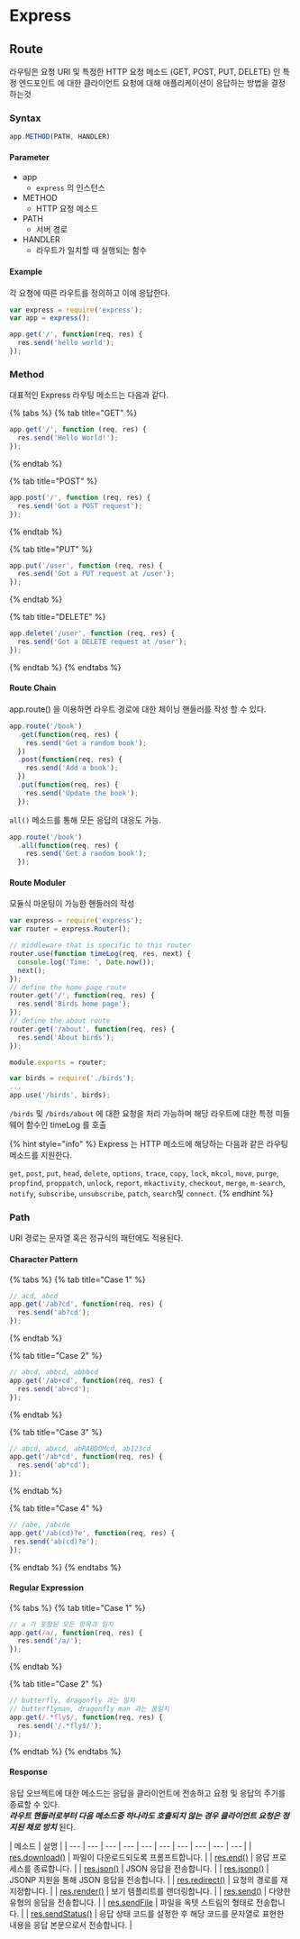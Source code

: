# Express

## Route

라우팅은 요청 URI 및 특정한 HTTP 요청 메소드 \(GET, POST, PUT, DELETE\) 인 특정 엔드포인트 에 대한 클라이언트 요청에 대해 애플리케이션이 응답하는 방법을 결정 하는것

### Syntax

```javascript
app.METHOD(PATH, HANDLER)
```

#### Parameter

* app
  * `express` 의 인스턴스 
* METHOD
  * HTTP 요청 메소드
* PATH
  * 서버 경로
* HANDLER
  * 라우트가 일치할 때 실행되는 함수

#### Example

각 요청에 따른 라우트를 정의하고 이에 응답한다.

```javascript
var express = require('express');
var app = express();

app.get('/', function(req, res) {
  res.send('hello world');
});
```

### Method

대표적인 Express 라우팅 메소드는 다음과 같다.

{% tabs %}
{% tab title="GET" %}
```javascript
app.get('/', function (req, res) {
  res.send('Hello World!');
});
```
{% endtab %}

{% tab title="POST" %}
```javascript
app.post('/', function (req, res) {
  res.send('Got a POST request');
});
```
{% endtab %}

{% tab title="PUT" %}
```javascript
app.put('/user', function (req, res) {
  res.send('Got a PUT request at /user');
});
```
{% endtab %}

{% tab title="DELETE" %}
```javascript
app.delete('/user', function (req, res) {
  res.send('Got a DELETE request at /user');
});
```
{% endtab %}
{% endtabs %}

#### Route Chain

app.route\(\) 을 이용하면 라우트 경로에 대한 체이닝 핸들러를 작성 할 수 있다.

```javascript
app.route('/book')
  .get(function(req, res) {
    res.send('Get a random book');
  })
  .post(function(req, res) {
    res.send('Add a book');
  })
  .put(function(req, res) {
    res.send('Update the book');
  });
```

`all()` 메소드를 통해 모든 응답의 대응도 가능.

```javascript
app.route('/book')
  .all(function(req, res) {
    res.send('Get a random book');
  });
```

#### Route Moduler

모듈식 마운팅이 가능한 핸들러의 작성 

```javascript
var express = require('express');
var router = express.Router();

// middleware that is specific to this router
router.use(function timeLog(req, res, next) {
  console.log('Time: ', Date.now());
  next();
});
// define the home page route
router.get('/', function(req, res) {
  res.send('Birds home page');
});
// define the about route
router.get('/about', function(req, res) {
  res.send('About birds');
});

module.exports = router;
```

```javascript
var birds = require('./birds');
...
app.use('/birds', birds);
```

`/birds` 및 `/birds/about` 에 대한 요청을 처리 가능하며 해당 라우트에 대한 특정 미들웨어 함수인 timeLog 를 호출

{% hint style="info" %}
Express 는 HTTP 메소드에 해당하는 다음과 같은 라우팅 메소드를 지원한다.

`get`, `post`, `put`, `head`, `delete`, `options`, `trace`, `copy`, `lock`, `mkcol`, `move`, `purge`, `propfind`, `proppatch`, `unlock`, `report`, `mkactivity`, `checkout`, `merge`, `m-search`, `notify`, `subscribe`, `unsubscribe`, `patch`, `search`및 `connect`.
{% endhint %}

### Path 

URI 경로는 문자열 혹은 정규식의 패턴에도 적용된다.

#### Character Pattern

{% tabs %}
{% tab title="Case 1" %}
```javascript
// acd, abcd
app.get('/ab?cd', function(req, res) {
  res.send('ab?cd');
});
```
{% endtab %}

{% tab title="Case 2" %}
```javascript
// abcd, abbcd, abbbcd
app.get('/ab+cd', function(req, res) {
  res.send('ab+cd');
});
```
{% endtab %}

{% tab title="Case 3" %}
```javascript
// abcd, abxcd, abRABDOMcd, ab123cd
app.get('/ab*cd', function(req, res) {
  res.send('ab*cd');
});
```
{% endtab %}

{% tab title="Case 4" %}
```javascript
// /abe, /abcde
app.get('/ab(cd)?e', function(req, res) {
 res.send('ab(cd)?e');
});
```
{% endtab %}
{% endtabs %}

#### Regular Expression 

{% tabs %}
{% tab title="Case 1" %}
```javascript
// a 가 포함된 모든 항목과 일치 
app.get(/a/, function(req, res) {
  res.send('/a/');
});
```
{% endtab %}

{% tab title="Case 2" %}
```javascript
// butterfly, dragonfly 과는 일치 
// butterflyman, dragonfly man 과는 불일치 
app.get(/.*fly$/, function(req, res) {
  res.send('/.*fly$/');
});
```
{% endtab %}
{% endtabs %}

#### Response

응답 오브젝트에 대한 메소드는 응답을 클라이언트에 전송하고 요청 및 응답의 주기를 종료할 수 있다.  
_**라우트 핸들러로부터 다음 메소드중 하나라도 호출되지 않는 경우 클라이언트 요청은 정지된 채로 방치**_ 된다. 

| 메소드 | 설명 |
| --- | --- | --- | --- | --- | --- | --- | --- | --- | --- |
| [res.download\(\)](http://expressjs.com/ko/4x/api.html#res.download) | 파일이 다운로드되도록 프롬프트합니다. |
| [res.end\(\)](http://expressjs.com/ko/4x/api.html#res.end) | 응답 프로세스를 종료합니다. |
| [res.json\(\)](http://expressjs.com/ko/4x/api.html#res.json) | JSON 응답을 전송합니다. |
| [res.jsonp\(\)](http://expressjs.com/ko/4x/api.html#res.jsonp) | JSONP 지원을 통해 JSON 응답을 전송합니다. |
| [res.redirect\(\)](http://expressjs.com/ko/4x/api.html#res.redirect) | 요청의 경로를 재지정합니다. |
| [res.render\(\)](http://expressjs.com/ko/4x/api.html#res.render) | 보기 템플리트를 렌더링합니다. |
| [res.send\(\)](http://expressjs.com/ko/4x/api.html#res.send) | 다양한 유형의 응답을 전송합니다. |
| [res.sendFile](http://expressjs.com/ko/4x/api.html#res.sendFile) | 파일을 옥텟 스트림의 형태로 전송합니다. |
| [res.sendStatus\(\)](http://expressjs.com/ko/4x/api.html#res.sendStatus) | 응답 상태 코드를 설정한 후 해당 코드를 문자열로 표현한 내용을 응답 본문으로서 전송합니다. |

